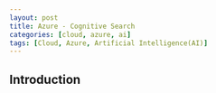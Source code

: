 ```yaml
---
layout: post
title: Azure - Cognitive Search
categories: [cloud, azure, ai]
tags: [Cloud, Azure, Artificial Intelligence(AI)]
---
```


## Introduction
